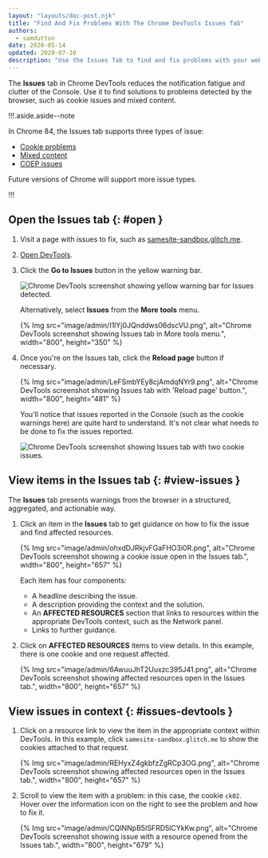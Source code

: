 ```yaml
---
layout: "layouts/doc-post.njk"
title: "Find And Fix Problems With The Chrome DevTools Issues Tab"
authors:
  - samdutton
date: 2020-05-14
updated: 2020-07-10
description: "Use the Issues Tab to find and fix problems with your website."
---
```


The **Issues** tab in Chrome DevTools reduces the notification fatigue and clutter of the Console.
Use it to find solutions to problems detected by the browser, such as cookie issues and mixed
content.

!!!.aside.aside--note

In Chrome 84, the Issues tab supports three types of issue:

- [Cookie problems][1]
- [Mixed content][2]
- [COEP issues][3]

Future versions of Chrome will support more issue types.

!!!

## Open the Issues tab {: #open }

1.  Visit a page with issues to fix, such as [samesite-sandbox.glitch.me][4].
2.  [Open DevTools][5].
3.  Click the **Go to Issues** button in the yellow warning bar.

    ![Chrome DevTools screenshot showing yellow warning bar for Issues 
    detected.](/web/tools/chrome-devtools/issues/images/issues-detected.png)

    Alternatively, select **Issues** from the **More tools** menu.

    {% Img src="image/admin/I1lYj0JQnddws06dscVU.png", alt="Chrome DevTools screenshot showing Issues tab in More tools menu.", width="800", height="350" %}

4.  Once you're on the Issues tab, click the **Reload page** button if necessary.

    {% Img src="image/admin/LeFSmbYEy8cjAmdqNYr9.png", alt="Chrome DevTools screenshot showing Issues tab with 'Reload page' button.", width="800", height="481" %}

    You'll notice that issues reported in the Console (such as the cookie warnings here) are quite
    hard to understand. It's not clear what needs to be done to fix the issues reported.

    ![Chrome DevTools screenshot showing Issues tab with two 
       cookie issues.](/web/tools/chrome-devtools/issues/images/issues-tab-after-reload.png)

## View items in the Issues tab {: #view-issues }

The **Issues** tab presents warnings from the browser in a structured, aggregated, and actionable
way.

1.  Click an item in the **Issues** tab to get guidance on how to fix the issue and find affected
    resources.

    {% Img src="image/admin/ohxdDJRkjvFGaFHO3i0R.png", alt="Chrome DevTools screenshot showing a cookie issue open in the Issues tab.", width="800", height="657" %}

    Each item has four components:

    - A headline describing the issue.
    - A description providing the context and the solution.
    - An **AFFECTED RESOURCES** section that links to resources within the appropriate DevTools
      context, such as the Network panel.
    - Links to further guidance.

2.  Click on **AFFECTED RESOURCES** items to view details. In this example, there is one cookie and
    one request affected.

    {% Img src="image/admin/6AwuuJhT2Uuxzc395J41.png", alt="Chrome DevTools screenshot showing affected resources open in the Issues tab.", width="800", height="657" %}

## View issues in context {: #issues-devtools }

1.  Click on a resource link to view the item in the appropriate context within DevTools. In this
    example, click `samesite-sandbox.glitch.me` to show the cookies attached to that request.

    {% Img src="image/admin/REHyxZ4gkbfzZgRCp3OG.png", alt="Chrome DevTools screenshot showing affected resources open in the Issues tab.", width="800", height="657" %}

2.  Scroll to view the item with a problem: in this case, the cookie `ck02`. Hover over the
    information icon on the right to see the problem and how to fix it.

    {% Img src="image/admin/CQlNNpB5ISFRD5lCYkKw.png", alt="Chrome DevTools screenshot showing issue with a resource opened from the Issues tab.", width="800", height="679" %}

[1]: https://web.dev/samesite-cookies-explained
[2]: /web/fundamentals/security/prevent-mixed-content/what-is-mixed-content
[3]: https://web.dev/coop-coep/
[4]: https://samesite-sandbox.glitch.me/
[5]: /web/tools/chrome-devtools/open
